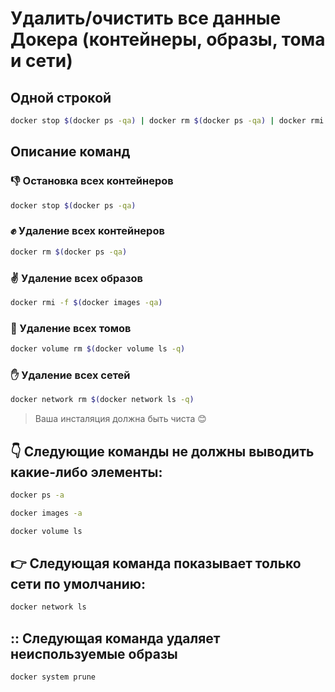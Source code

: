 # Удалить/очистить все данные Докера (контейнеры, образы, тома и сети)

## Одной строкой

```bash
docker stop $(docker ps -qa) | docker rm $(docker ps -qa) | docker rmi -f $(docker images -qa) | docker volume rm $(docker volume ls -q) | docker network rm $(docker network ls -q)
```
## Описание команд

### :thumbsdown: Остановка всех контейнеров

```bash
docker stop $(docker ps -qa)
```

### :fist: Удаление всех контейнеров

```bash
docker rm $(docker ps -qa)
```

### :v: Удаление всех образов

```bash
docker rmi -f $(docker images -qa)
```

### :wave: Удаление всех томов

```bash
docker volume rm $(docker volume ls -q)
```

### :hand: Удаление всех сетей

```bash
docker network rm $(docker network ls -q)
```

> Ваша инсталяция должна быть чиста :blush:

## :point_down: Следующие команды не должны выводить какие-либо элементы:

```bash
docker ps -a
```

```bash
docker images -a 
```

```bash
docker volume ls
```

## :point_right: Следующая команда показывает только сети по умолчанию:

```bash
docker network ls
```

## :: Следующая команда удаляет неиспользуемые образы

```bash
docker system prune
```
